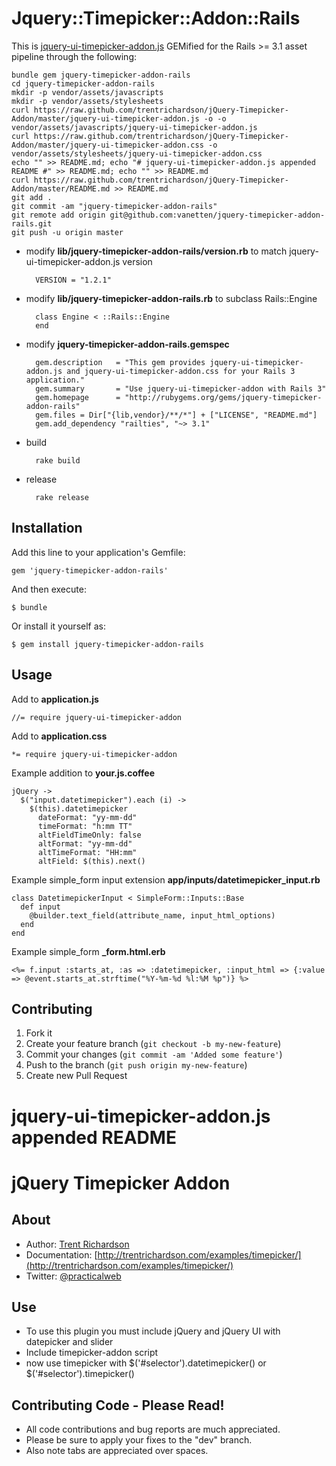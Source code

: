 # Jquery::Timepicker::Addon::Rails

This is [jquery-ui-timepicker-addon.js](https://github.com/trentrichardson/jQuery-Timepicker-Addon) GEMified for the Rails >= 3.1 asset pipeline through the following:

	bundle gem jquery-timepicker-addon-rails
	cd jquery-timepicker-addon-rails
	mkdir -p vendor/assets/javascripts
	mkdir -p vendor/assets/stylesheets
	curl https://raw.github.com/trentrichardson/jQuery-Timepicker-Addon/master/jquery-ui-timepicker-addon.js -o -o vendor/assets/javascripts/jquery-ui-timepicker-addon.js
	curl https://raw.github.com/trentrichardson/jQuery-Timepicker-Addon/master/jquery-ui-timepicker-addon.css -o vendor/assets/stylesheets/jquery-ui-timepicker-addon.css
	echo "" >> README.md; echo "# jquery-ui-timepicker-addon.js appended README #" >> README.md; echo "" >> README.md
	curl https://raw.github.com/trentrichardson/jQuery-Timepicker-Addon/master/README.md >> README.md
	git add .
	git commit -am "jquery-timepicker-addon-rails"
	git remote add origin git@github.com:vanetten/jquery-timepicker-addon-rails.git
	git push -u origin master

* modify **lib/jquery-timepicker-addon-rails/version.rb** to match jquery-ui-timepicker-addon.js version

		VERSION = "1.2.1"

* modify **lib/jquery-timepicker-addon-rails.rb** to subclass Rails::Engine

		class Engine < ::Rails::Engine
		end

* modify **jquery-timepicker-addon-rails.gemspec**

		gem.description   = "This gem provides jquery-ui-timepicker-addon.js and jquery-ui-timepicker-addon.css for your Rails 3 application."
		gem.summary       = "Use jquery-ui-timepicker-addon with Rails 3"
		gem.homepage      = "http://rubygems.org/gems/jquery-timepicker-addon-rails"
		gem.files = Dir["{lib,vendor}/**/*"] + ["LICENSE", "README.md"]
		gem.add_dependency "railties", "~> 3.1"

* build

		rake build

* release

		rake release

## Installation

Add this line to your application's Gemfile:

    gem 'jquery-timepicker-addon-rails'

And then execute:

    $ bundle

Or install it yourself as:

    $ gem install jquery-timepicker-addon-rails

## Usage

Add to **application.js**

	//= require jquery-ui-timepicker-addon

Add to **application.css**

	*= require jquery-ui-timepicker-addon

Example addition to **your.js.coffee**

	jQuery ->
	  $("input.datetimepicker").each (i) ->
	    $(this).datetimepicker
	      dateFormat: "yy-mm-dd"
	      timeFormat: "h:mm TT"
	      altFieldTimeOnly: false
	      altFormat: "yy-mm-dd"
	      altTimeFormat: "HH:mm"
	      altField: $(this).next()

Example simple_form input extension **app/inputs/datetimepicker_input.rb**

	class DatetimepickerInput < SimpleForm::Inputs::Base
	  def input
	    @builder.text_field(attribute_name, input_html_options)
	  end
	end

Example simple_form **_form.html.erb**

	<%= f.input :starts_at, :as => :datetimepicker, :input_html => {:value => @event.starts_at.strftime("%Y-%m-%d %l:%M %p")} %>

## Contributing

1. Fork it
2. Create your feature branch (`git checkout -b my-new-feature`)
3. Commit your changes (`git commit -am 'Added some feature'`)
4. Push to the branch (`git push origin my-new-feature`)
5. Create new Pull Request

# jquery-ui-timepicker-addon.js appended README #

jQuery Timepicker Addon
=======================

About
-----
- Author: [Trent Richardson](http://trentrichardson.com)
- Documentation: [http://trentrichardson.com/examples/timepicker/](http://trentrichardson.com/examples/timepicker/)
- Twitter: [@practicalweb](http://twitter.com/practicalweb)

Use
---
- To use this plugin you must include jQuery and jQuery UI with datepicker and slider
- Include timepicker-addon script
- now use timepicker with $('#selector').datetimepicker() or $('#selector').timepicker()

Contributing Code - Please Read!
--------------------------------
- All code contributions and bug reports are much appreciated.
- Please be sure to apply your fixes to the "dev" branch.
- Also note tabs are appreciated over spaces.